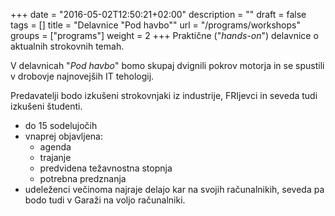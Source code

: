 +++
date = "2016-05-02T12:50:21+02:00"
description = ""
draft = false
tags = []
title = "Delavnice \"Pod havbo\""
url = "/programs/workshops"
groups = ["programs"]
weight = 2
+++
Praktične ("*hands-on*") delavnice o aktualnih strokovnih temah.
<!--more-->

V delavnicah "*Pod havbo*" bomo skupaj dvignili pokrov motorja in se spustili v drobovje
najnovejših IT tehologij.

Predavatelji bodo izkušeni strokovnjaki iz industrije, FRIjevci in seveda tudi izkušeni
študenti.

- do 15 sodelujočih
- vnaprej objavljena:
  - agenda
  - trajanje
  - predvidena težavnostna stopnja
  - potrebna predznanja
- udeleženci večinoma najraje delajo kar na svojih računalnikih, seveda pa bodo tudi v
  Garaži na voljo računalniki.  